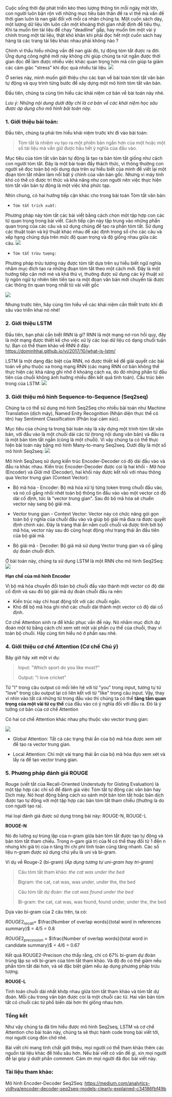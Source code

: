 Cuộc sống thời đại phát triển kéo theo lượng thông tin mỗi ngày một lớn, con người luôn bận rộn với những mục tiêu bản thân đề ra vì thế mà vấn đề thời gian luôn là nan giải đối với mỗi cá nhân chúng ta. Một cuốn sách dày, một lượng dữ liệu lớn luôn cần một khoảng thời gian nhất định để tiêu thụ. Khi ta muốn tìm tài liệu để chạy "deadline" gấp, hay muốn tìm một vài ý chính trong một tài liệu, thật khó khăn khi phải đọc hết một cuốn sách hay hàng tá các trang tài liệu khác nhau phải không nào ?

Chính vì thấu hiểu những vấn đề nan giải đó, tự động tóm tắt được ra đời. Ứng dụng công nghệ mới này không chỉ giúp chúng ta rút ngắn được thời gian đọc để làm được nhiều việc khác quan trọng hơn mà còn giúp ta giảm các cảm giác "stress" khi đọc quá nhiều tài liệu.
![](https://images.viblo.asia/e05cda74-8fcf-4d39-a8df-5a6531b71d3d.jpg)

Ở series này, mình muốn giới thiệu cho các bạn về bài toán tóm tắt văn bản tự động và quy trình từng bước để xây dựng một mô hình tóm tắt văn bản.

Đầu tiên, chúng ta cùng tìm hiểu các khái niệm cơ bản về bài toán này nhé.

*Lưu ý: Những nội dung dưới đây chỉ là cơ bản về các khái niệm học sâu được áp dụng cho mô hình bài toán này.*

### 1. Giới thiệu bài toán:
Đầu tiên, chúng ta phải tìm hiểu khái niệm trước khi đi vào bài toán:

> Tóm tắt là nhiệm vụ tạo ra một phiên bản ngắn hơn của một hoặc một số tài liệu mà vẫn giữ được hầu hết ý nghĩa của đầu vào.

Mục tiêu của tóm tắt văn bản tự động là tạo ra bản tóm tắt giống như cách con người tóm tắt. Đây là một bài toán đầy thách thức, vì thông thường con người sẽ đọc toàn bộ nội dung dựa trên sự hiểu biết của mình để viết lại một đoạn tóm tắt nhằm làm nổi bật ý chính của văn bản gốc. Nhưng vì máy tính khó có thể có được tri thức và khả năng như con người nên việc thực hiện tóm tắt văn bản tự động là một việc khá phức tạp.

Nhìn chung, có hai hướng tiếp cận khác cho trong bài toán Tóm tắt văn bản:
*     Tóm tắt trích xuất: 
Phương pháp này tóm tắt các bài viết bằng cách chọn một tập hợp con các từ quan trọng trong bài viết. Cách tiếp cận này tập trung vào những phần quan trọng của các câu và sử dụng chúng để tạo ra phần tóm tắt. Sử dụng các thuật toán và kỹ thuật khác nhau để xác định trọng số cho các câu và xếp hạng chúng dựa trên mức độ quan trọng và độ giống nhau giữa các câu.
 ![](https://images.viblo.asia/fab9a64b-73d9-4f20-a707-3d6567b80605.png)

*     Tóm tắt trừu tượng:
 Phương pháp trừu tượng này được tóm tắt dựa trên sự hiểu biết ngữ nghĩa nhằm mục đích tạo ra những đoạn tóm tắt theo một cách mới. Đây là một hướng tiếp cận mới mẻ và khá thú vị, thường được sử dụng các kỹ thuật xử lý ngôn ngữ tự nhiên tiên tiến tạo ra một đoạn văn bản mới chuyển tải được các thông tin quan trọng nhất từ vài viết gốc

![](https://images.viblo.asia/52f0b03d-36d9-49b1-bf69-75667923ab3b.png)


Nhưng trước tiên, hãy cùng tìm hiểu về các khái niệm cần thiết trước khi đi sâu vào triển khai nó nhé!

### 2. Giới thiệu LSTM

Đầu tiên, bạn phải cần biết RNN là gì? RNN là một mạng nơ-ron hồi quy, đây là một mạng được thiết kế cho việc xử lý các loại dữ liệu có dạng chuỗi tuần tự. Bạn có thể tham khảo về RNN ở đây: https://dominhhai.github.io/vi/2017/10/what-is-lstm/

LSTM là một dạng đặc biệt của RNN, nó được thiết kế để giải quyết các bài toán về phụ thuộc xa trong mạng RNN (các mạng RNN cơ bản không thể thực hiện các khả năng ghi nhớ ở khoảng cách xa, do đó những phần tử đầu tiên của chuỗi không ảnh hưởng nhiều đến kết quả tính toán). Cấu trúc bên trong của LSTM:
![](https://images.viblo.asia/f8e04427-53b7-42b5-9a2a-77d713e5fc74.png)

### 3. Giới thiệu mô hình Sequence-to-Sequence (Seq2seq)
Chúng ta có thể sử dụng mô hình Seq2Seq cho nhiều bài toán như Machine Translation (dịch máy), Named Enity Recognition (Nhận diện thực thể có tên) hay Sentiment Classification (Phân loại cảm xúc).

Mục tiêu của chúng ta trong bài toán này là xây dựng một trình tóm tắt văn bản, với đầu vào là một chuỗi dài các từ (trong nội dung văn bản) và đầu ra là một bản tóm tắt ngắn (cũng là một chuỗi). Vì vậy chúng ta có thể thực hiện bài toán này bằng mô hình Many-to-many Seq2seq. Dưới đây là một số mô hình Seq2seq:
![](https://images.viblo.asia/fe609e79-8e74-4338-a396-7aad5b32948a.png)

Mô hình Seq2seq sử dụng kiến trúc Encoder-Decoder có độ dài đầu vào và đầu ra khác nhau. Kiến trúc Encoder-Decoder được coi là hai khối - *Mã hóa* (Encoder) và *Giải mã* (Decoder), hai khối này được kết nối với nhau thông qua Vector trung gian (Context Vector):

- Bộ mã hóa - Encoder: Bộ mã hóa xử lý từng token trong chuỗi đầu vào, và nó cố gắng nhồi nhét toàn bộ thông tin đầu vào vào một vector có độ dài cố định, tức là "vector trung gian". Sau đó bộ mã hóa sẽ chuển vector này sang bộ giải mã.

- Vector trung gian - Context Vector: Vector này có chức năng gói gọn toàn bộ ý nghĩa của chuỗi đầu vào và giúp bộ giải mã đưa ra được quyết định chính xác. Đây là trạng thái ẩn nằm cuối chuỗi và được tính bởi bộ mã hóa, vector này sau đó cũng hoạt động như trạng thái ẩn đầu tiên của bộ giải mã.

- Bộ giải mã - Decoder: Bộ giả mã sử dụng Vector trung gian và cố gắng dự đoán chuỗi đích.

Ở bài toán này, chúng ta sử dụng LSTM là một RNN cho mô hình Seq2Seq:
![](https://images.viblo.asia/1eb9251c-c393-4b9f-9d33-1f9beb4d173e.png)

**Hạn chế của mô hình Encoder**

Vì bộ mã hóa chuyển đổi toàn bộ chuỗi đầu vào thành một vector có độ dài cố định và sau đó bộ giải mã dự đoán chuỗi đầu ra nên:
-  Kiến trúc này chỉ hoạt động tốt với các chuỗi ngắn. 
-  Khó để bộ mã hóa ghi nhớ các chuỗi dài thành một vector có độ dài cố định.

Cơ chế Attention sinh ra để khắc phục vấn đề này. Nó nhằm mục đích dự đoán một từ bằng cách chỉ xem xét một vài phần cụ thể của chuỗi, thay vì toàn bộ chuỗi. Hãy cùng tìm hiểu nó ở phần sau nhé.

### 4. Giới thiệu cơ chế Attention (Cơ chế Chú ý)

Bây giờ hãy xét một ví dụ:

> Input: "Which sport do you like most?"
> 
> Output: "I love cricket"

Từ "I" trong câu output có mối liên hệ với từ "you" trong input, tương tự từ "love" trong câu output lại có liên kết với từ "like" trong câu input. Vậy, thay vì nhìn vào tất cả những từ trong đầu vào thì chúng ta có thể **tăng tầm quan trọng của một vài từ cụ thể** của đầu vào có ý nghĩa đối với đầu ra. Đó là ý tưởng cơ bản của cơ chế Attention

Có hai cơ chế Attention khác nhau phụ thuộc vào vector trung gian:

![](https://images.viblo.asia/65fdcd49-911b-4766-839b-3e76ace94d7f.png)

- Global Attention: Tất cả các trạng thái ẩn của bộ mã hóa được xem xét để tạo ra vector trung gian.
 
- Local Attention: Chỉ một vài trạng thái ẩn của bộ mã hóa đựo xem xét và lấy ra để tạo vector trung gian.

### 5. Phương pháp đánh giá ROUGE

Rouge (viết tắt của Recall-Oriented Understudy for Gisting Evaluation) là một tập hợp các chỉ số để đánh giá việc Tóm tắt tự động các văn bản hay Dịch máy. Nó hoạt động bằng cách so sánh một bản tóm tắt hoặc bản dịch được tạo tự động với một tập hợp các bản tóm tắt tham chiếu (thường là do con người tạo ra). 

Hai loại đánh giá được sử dụng trong bài này: ROUGE-N, ROUGE-L

**ROUGE-N**

Nó đo lường sự trùng lặp của n-gram giữa bản tóm tắt được tạo tự động và bản tóm tắt tham chiếu. Trong n-gam giá trị của N có thể thay đổi từ 1 đến n nhưng khi giá trị của n tăng thì chi phí tính toán cũng tăng nhanh. Các số liệu n-gram được sử dụng chủ yếu là uni và bi-gram.

Ví dụ về Rouge-2 (bi-gram) *(Áp dụng tương tự uni-gram hay tri-gram)*

>    Câu tóm tắt tham khảo: *the cat was under the bed*
>    
>    Bigram: the cat, cat was, was under, under the, the bed

>    Câu tóm tắt dự đoán: *the cat was found under the bed* 
>    
>    Bi-gram: the cat, cat was, was found, found under, under the, the bed

Dựa vào bi-gram của 2 câu trên, ta có:

${ROUGE2}_{recall}$= $\frac{Number  of  overlap  words}{total word in references summary}$ =  $4/5$ = $0.8$

${ROUGE2}_{precession}$ = $\frac{Number of overlap words}{total word in candidate summary}$ = $4/6$ = $0.67$

Kết quả ROUGE2-Precison cho thấy rằng, chỉ có 67% bi-gram dự đoán trùng lặp so với bi-gram của tóm tắt tham khảo. Và độ đo có thể giảm nếu phần tóm tắt dài hơn, và sẽ đặc biệt giảm nếu áp dụng phương pháp trừu tượng.

**ROUGE-L**

Tính toán chuỗi dài nhất khớp nhau giữa tóm tắt tham khảo và tóm tắt dự đoán. Mỗi câu trong văn bản được coi là một chuỗi các từ. Hai văn bản tóm tắt có chuỗi các từ phổ biến dài hơn thì giống nhau hơn. 

### Tổng kết
Như vậy chúng ta đã tìm hiểu được mô hình Seq2seq, LSTM và cơ chế Attention cho bài toán này, chúng ta sẽ thực hành code trong bài viết tới, mọi người cùng đón chờ nhé.

Bài viết chỉ mang tính chất giới thiệu, mọi người có thể tham khảo thêm các nguồn tài liệu khác để hiểu sâu hơn. Nếu bài viết có vấn đề gì, xin mọi người để lại góp ý dưới phần comment. Cảm ơn mọi người đã đọc bài viết này.

### Tài liệu tham khảo:
Mô hình Encoder-Decoder Seq2Seq: https://medium.com/analytics-vidhya/encoder-decoder-seq2seq-models-clearly-explained-c34186fbf49b